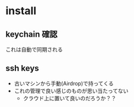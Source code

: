 # install

## keychain 確認

これは自動で同期される

## ssh keys

- 古いマシンから手動(Airdrop)で持ってくる
- これの管理で良い感じのものが思い当たってない
	- クラウド上に置いて良いのだろうか？？